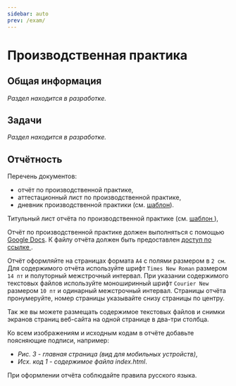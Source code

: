 ```yaml
---
sidebar: auto
prev: /exam/
---
```


# Производственная практика

## Общая информация

_Раздел находится в разработке._

## Задачи

_Раздел находится в разработке._

## Отчётность

Перечень документов:

- отчёт по производственной практике,
- аттестационный лист по производственной практике,
- дневник производственной практики (см. [шаблон](https://docs.google.com/document/d/15exVALQxJCNkgzapwX6NDSJZhSQRjl0OplDvp9YCbzM/edit?usp=sharing)).

Титульный лист отчёта по производственной практике (см. [шаблон
](https://docs.google.com/document/d/1HogMRk-z7CMOAaytQMERQwJ2K-VUUQyAl3PQr6OiRvs/edit?usp=sharing)),

Отчёт по производственной практике должен выполняться с помощью
[Google Docs](https://www.google.ru/intl/ru/docs/about). К файлу отчёта должен
быть предоставлен [доступ по ссылке
](https://support.google.com/drive/answer/2494822?visit_id=636848676904526147-3982144325&p=link_sharing_on&hl=ru&rd=1#link_sharing).

Отчёт оформляйте на страницах формата `A4` с полями размером в `2 см`.
Для содержимого отчёта используйте шрифт `Times New Roman` размером `14 пт` и
полуторный межстрочный интервал. При указании содержимого текстовых файлов 
используйте моноширинный шрифт `Courier New` размером `10 пт` и одинарный 
межстрочный интервал. Страницы отчёта пронумеруйте, номер страницы указывайте
снизу страницы по центру.

Так же вы можете размещать содержимое текстовых файлов и
снимки экранов страниц веб-сайта на одной странице в два-три столбца.

Ко всем изображениям и исходным кодам в отчёте добавьте поясняющие подписи,
например:

- _Рис. 3 - главная страница (вид для мобильных устройств)_,
- _Исх. код 1 - содержимое файла index.html_.

При оформлении отчёта соблюдайте правила русского языка.